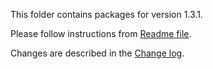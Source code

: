 This folder contains packages for version 1.3.1.

Please follow instructions from [Readme file](../../Packlink/PacklinkPro/README.md).

Changes are described in the [Change log](../../CHANGELOG.md).
